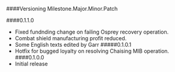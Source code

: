 ####Versioning
Milestone.Major.Minor.Patch

####0.1.1.0
- Fixed fundnding change on failing Osprey recovery operation.
- Combat shield manufacturing profit reduced.
- Some English texts edited by Garr
#####0.1.0.1
- Hotfix for bugged loyalty on resolving Chaising MIB operation.
####0.1.0.0 
- Initial release